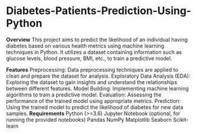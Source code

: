 # Diabetes-Patients-Prediction-Using-Python
**Overview**
This project aims to predict the likelihood of an individual having diabetes based on various health metrics using machine learning techniques in Python. It utilizes a dataset containing information such as glucose levels, blood pressure, BMI, etc., to train a predictive model.

**Features**
Preprocessing: Data preprocessing techniques are applied to clean and prepare the dataset for analysis.
Exploratory Data Analysis (EDA): Exploring the dataset to gain insights and understand the relationships between different features.
Model Building: Implementing machine learning algorithms to train a predictive model.
Evaluation: Assessing the performance of the trained model using appropriate metrics.
Prediction: Using the trained model to predict the likelihood of diabetes for new data samples.
**Requirements**
Python (>=3.6)
Jupyter Notebook (optional, for running the provided notebooks)
Pandas
NumPy
Matplotlib
Seaborn
Scikit-learn
